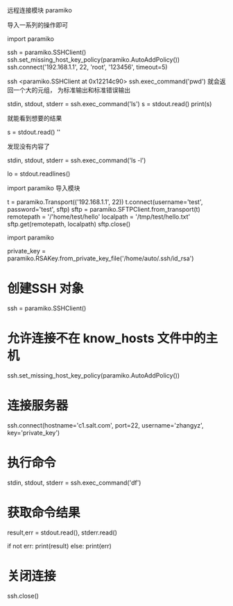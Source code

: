 远程连接模块  paramiko

导入一系列的操作即可

import paramiko

ssh = paramiko.SSHClient()
ssh.set_missing_host_key_policy(paramiko.AutoAddPolicy())
ssh.connect('192.168.1.1', 22, 'root', '123456', timeout=5)

ssh
<paramiko.SSHClient at 0x12214c90>
ssh.exec_command('pwd')
就会返回一个大的元组，   为标准输出和标准错误输出

stdin, stdout, stderr = ssh.exec_command('ls')
s = stdout.read()
print(s)

就能看到想要的结果

s = stdout.read()
''

发现没有内容了

stdin, stdout, stderr = ssh.exec_command('ls -l')

lo = stdout.readlines()

import paramiko         导入模块

t = paramiko.Transport(('192.168.1.1',  22))
t.connect(username='test',  password='test', sftp)
sftp = paramiko.SFTPClient.from_transport(t)
remotepath = '/'home/test/hello'
localpath = '/tmp/test/hello.txt'
sftp.get(remotepath, localpath)
sftp.close()



import paramiko

private_key = paramiko.RSAKey.from_private_key_file('/home/auto/.ssh/id_rsa')

# 创建SSH 对象
ssh = paramiko.SSHClient()

# 允许连接不在 know_hosts 文件中的主机
ssh.set_missing_host_key_policy(paramiko.AutoAddPolicy())

# 连接服务器
ssh.connect(hostname='c1.salt.com', port=22, username='zhangyz', key='private_key')

# 执行命令
stdin, stdout, stderr = ssh.exec_command('df')

# 获取命令结果
result,err = stdout.read(), stderr.read()

if not err:
	     print(result)
	     else:
	     	      print(err)

# 关闭连接
ssh.close()


